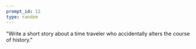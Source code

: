 ```yaml
---
prompt_id: 12
type: random
---
```


"Write a short story about a time traveler who accidentally alters the course of history."
